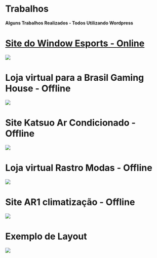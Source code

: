 # Trabalhos
<b>Alguns Trabalhos Realizados - Todos Utilizando Wordpress </b>


<h1><b><a href="https://windowesports.com.br">Site do Window Esports - Online</a> </b> </h1>
<img src="https://i.imgur.com/bay3X2F.png" />

<h1><b>Loja virtual para a Brasil Gaming House - Offline </b> </h1>
<img src="https://i.imgur.com/G0qeEHx.jpg" />


<h1><b>Site Katsuo Ar Condicionado -  Offline </b></h1>
<img src="https://i.imgur.com/mXztWti.jpg" />


<h1><b>Loja virtual Rastro Modas - Offline </b></h1>
<img src="https://i.imgur.com/AGbRmtu.jpg" />


<h1><b>Site AR1 climatização - Offline </b></h1>
<img src="https://i.imgur.com/UYBwOsx.jpg" />


<h1><b>Exemplo de Layout </b></h1>
<img src="https://i.imgur.com/4i9wJAF.png" />
